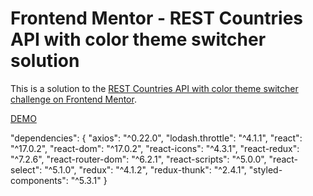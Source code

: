 # Frontend Mentor - REST Countries API with color theme switcher solution

This is a solution to the [REST Countries API with color theme switcher challenge on Frontend Mentor](https://www.frontendmentor.io/challenges/rest-countries-api-with-color-theme-switcher-5cacc469fec04111f7b848ca).

[DEMO](https://countries-flags-redux.vercel.app)

"dependencies": {
    "axios": "^0.22.0",
    "lodash.throttle": "^4.1.1",
    "react": "^17.0.2",
    "react-dom": "^17.0.2",
    "react-icons": "^4.3.1",
    "react-redux": "^7.2.6",
    "react-router-dom": "^6.2.1",
    "react-scripts": "^5.0.0",
    "react-select": "^5.1.0",
    "redux": "^4.1.2",
    "redux-thunk": "^2.4.1",
    "styled-components": "^5.3.1"
}